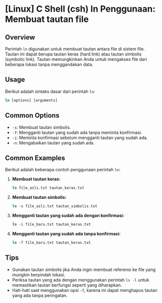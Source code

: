 # [Linux] C Shell (csh) ln Penggunaan: Membuat tautan file

## Overview
Perintah `ln` digunakan untuk membuat tautan antara file di sistem file. Tautan ini dapat berupa tautan keras (hard link) atau tautan simbolis (symbolic link). Tautan memungkinkan Anda untuk mengakses file dari beberapa lokasi tanpa menggandakan data.

## Usage
Berikut adalah sintaks dasar dari perintah `ln`:

```csh
ln [options] [arguments]
```

## Common Options
- `-s`: Membuat tautan simbolis.
- `-f`: Mengganti tautan yang sudah ada tanpa meminta konfirmasi.
- `-i`: Meminta konfirmasi sebelum mengganti tautan yang sudah ada.
- `-n`: Mengabaikan tautan yang sudah ada.

## Common Examples
Berikut adalah beberapa contoh penggunaan perintah `ln`:

1. **Membuat tautan keras:**
   ```csh
   ln file_asli.txt tautan_keras.txt
   ```

2. **Membuat tautan simbolis:**
   ```csh
   ln -s file_asli.txt tautan_simbolis.txt
   ```

3. **Mengganti tautan yang sudah ada dengan konfirmasi:**
   ```csh
   ln -i file_baru.txt tautan_keras.txt
   ```

4. **Mengganti tautan yang sudah ada tanpa konfirmasi:**
   ```csh
   ln -f file_baru.txt tautan_keras.txt
   ```

## Tips
- Gunakan tautan simbolis jika Anda ingin membuat referensi ke file yang mungkin berpindah lokasi.
- Periksa tautan yang ada dengan menggunakan perintah `ls -l` untuk memastikan tautan berfungsi seperti yang diharapkan.
- Hati-hati saat menggunakan opsi `-f`, karena ini dapat menghapus tautan yang ada tanpa peringatan.